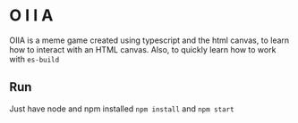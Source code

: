 # O I I A
OIIA is a meme game created using typescript and the html canvas, to learn how to interact with an HTML canvas.
Also, to quickly learn how to work with `es-build`

## Run
Just have node and npm installed `npm install` and `npm start`


